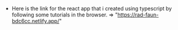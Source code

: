 * Here is the link for the react app that i created using typescript by following some tutorials in the browser.
                  => "https://rad-faun-bdc6cc.netlify.app/"
